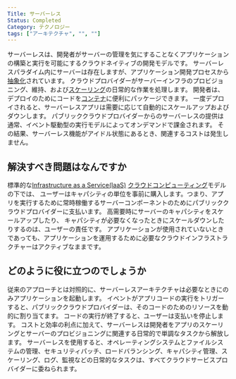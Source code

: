 ```yaml
---
Title: サーバーレス
Status: Completed
Category: テクノロジー
tags: ["アーキテクチャ", "", ""]
---
```


サーバーレスは、開発者がサーバーの管理を気にすることなくアプリケーションの構築と実行を可能にするクラウドネイティブの開発モデルです。
サーバーレスパラダイム内にサーバーは存在しますが、アプリケーション開発プロセスから[抽象化](/ja/abstraction/)されています。
クラウドプロバイダーがサーバーインフラのプロビジョニング、維持、および[スケーリング](/ja/scalability/)の日常的な作業を処理します。
開発者は、デプロイのためにコードを[コンテナ](/ja/container/)に便利にパッケージできます。
一度デプロイされると、サーバーレスアプリは需要に応じて自動的にスケールアップおよびダウンします。
パブリッククラウドプロバイダーからのサーバーレスの提供は通常、イベント駆動型の実行モデルによってオンデマンドで課金されます。
その結果、サーバーレス機能がアイドル状態にあるとき、関連するコストは発生しません。

## 解決すべき問題はなんですか

標準的な[Infrastructure as a Service(IaaS)](/ja/infrastructure-as-a-service/) [クラウドコンピューティング](/ja/cloud-computing/)モデルの下では、
ユーザーはキャパシティの単位を事前に購入します。つまり、アプリを実行するために常時稼働するサーバーコンポーネントのためにパブリッククラウドプロバイダーに支払います。
高需要時にサーバーのキャパシティをスケールアップしたり、
キャパシティが必要なくなったときにスケールダウンしたりするのは、ユーザーの責任です。
アプリケーションが使用されていないときであっても、アプリケーションを運用するために必要なクラウドインフラストラクチャーはアクティブなままです。

## どのように役に立つのでしょうか

従来のアプローチとは対照的に、サーバーレスアーキテクチャは必要なときにのみアプリケーションを起動します。
イベントがアプリコードの実行をトリガーすると、パブリッククラウドプロバイダーは、そのコードのためのリソースを動的に割り当てます。
コードの実行が終了すると、ユーザーは支払いを停止します。
コストと効率の利点に加えて、サーバーレスは開発者をアプリのスケーリングとサーバーのプロビジョニングに関連する日常的で単調なタスクから解放します。
サーバーレスを使用すると、オペレーティングシステムとファイルシステムの管理、セキュリティパッチ、ロードバランシング、キャパシティ管理、スケーリング、ログ、監視などの日常的なタスクは、すべてクラウドサービスプロバイダーに委ねられます。
